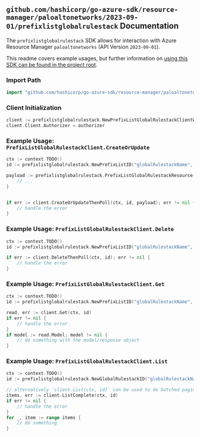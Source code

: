 
## `github.com/hashicorp/go-azure-sdk/resource-manager/paloaltonetworks/2023-09-01/prefixlistglobalrulestack` Documentation

The `prefixlistglobalrulestack` SDK allows for interaction with Azure Resource Manager `paloaltonetworks` (API Version `2023-09-01`).

This readme covers example usages, but further information on [using this SDK can be found in the project root](https://github.com/hashicorp/go-azure-sdk/tree/main/docs).

### Import Path

```go
import "github.com/hashicorp/go-azure-sdk/resource-manager/paloaltonetworks/2023-09-01/prefixlistglobalrulestack"
```


### Client Initialization

```go
client := prefixlistglobalrulestack.NewPrefixListGlobalRulestackClientWithBaseURI("https://management.azure.com")
client.Client.Authorizer = authorizer
```


### Example Usage: `PrefixListGlobalRulestackClient.CreateOrUpdate`

```go
ctx := context.TODO()
id := prefixlistglobalrulestack.NewPrefixListID("globalRulestackName", "prefixListName")

payload := prefixlistglobalrulestack.PrefixListGlobalRulestackResource{
	// ...
}


if err := client.CreateOrUpdateThenPoll(ctx, id, payload); err != nil {
	// handle the error
}
```


### Example Usage: `PrefixListGlobalRulestackClient.Delete`

```go
ctx := context.TODO()
id := prefixlistglobalrulestack.NewPrefixListID("globalRulestackName", "prefixListName")

if err := client.DeleteThenPoll(ctx, id); err != nil {
	// handle the error
}
```


### Example Usage: `PrefixListGlobalRulestackClient.Get`

```go
ctx := context.TODO()
id := prefixlistglobalrulestack.NewPrefixListID("globalRulestackName", "prefixListName")

read, err := client.Get(ctx, id)
if err != nil {
	// handle the error
}
if model := read.Model; model != nil {
	// do something with the model/response object
}
```


### Example Usage: `PrefixListGlobalRulestackClient.List`

```go
ctx := context.TODO()
id := prefixlistglobalrulestack.NewGlobalRulestackID("globalRulestackName")

// alternatively `client.List(ctx, id)` can be used to do batched pagination
items, err := client.ListComplete(ctx, id)
if err != nil {
	// handle the error
}
for _, item := range items {
	// do something
}
```
